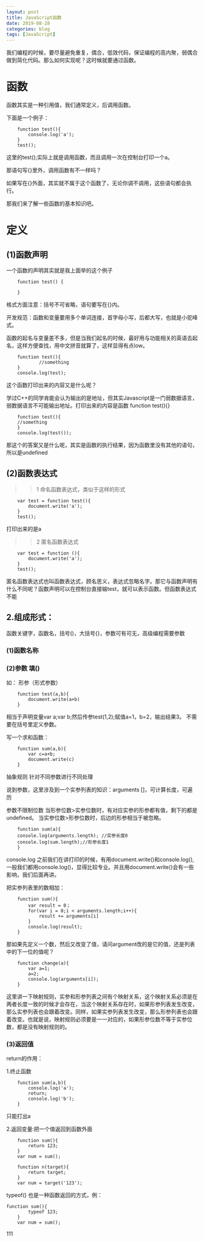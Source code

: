 ```yaml
---
layout: post
title: JavaScript函数
date: 2019-08-28
categories: blog
tags: [JavaScript]
---
```


我们编程的时候，要尽量避免重复，偶合，低效代码，保证编程的高内聚，弱偶合 做到简化代码。那么如何实现呢？这时候就要通过函数。

# 函数 

函数其实是一种引用值，我们通常定义，后调用函数。

下面是一个例子：

        function test(){
            console.log('a');
        }
        test();

这里的test();实际上就是调用函数，而且调用一次在控制台打印一个a。

那语句写{}里外，调用函数有不一样吗？

如果写在{}外面，其实就不属于这个函数了，无论你调不调用，这些语句都会执行。

那我们来了解一些函数的基本知识吧。

# 定义 

## (1)函数声明 

一个函数的声明其实就是我上面举的这个例子

        function test() {

        }

格式方面注意：括号不可省略，语句要写在{}内。

开发规范：函数和变量要用多个单词连接，首字母小写，后都大写，也就是小驼峰式。

函数的起名与变量差不多，但是当我们起名的时候，最好用与功能相关的英语去起名，这样方便查找，用中文拼音就算了，这样显得有点low。

        function test(){
                //something
        }
        console.log(test);
这个函数打印出来的内容又是什么呢？

学过C++的同学肯能会认为输出的是地址，但其实Javascript是一门弱数据语言，弱数据语言不可能输出地址。打印出来的内容是函数  function test(){}


        function test(){
        //something
        }
        console.log(test());

那这个的答案又是什么呢，其实是函数的执行结果，因为函数里没有其他的语句，所以是undefined

## (2)函数表达式

>>1 命名函数表达式，类似于这样的形式

        var test = function test(){
            document.write('a');
        }
        test();
打印出来的是a


>>2 匿名函数表达式 

        var test = function (){
            document.write('a');
        }
        test();

匿名函数表达式也叫函数表达式，顾名思义，表达式忽略名字。那它与函数声明有什么不同呢？函数声明可以在控制台直接输test，就可以表示函数。但函数表达式不能




## 2.组成形式：

函数关键字，函数名，括号()，大括号{}，参数可有可无，高级编程需要参数

### (1)函数名称

### (2)参数 填() 

如：         形参（形式参数）

        function test(a,b){
            document.write(a+b)
        }

相当于声明变量var a;var b;然后传参test(1,2);赋值a=1，b=2，输出结果3。
不需要在括号里定义参数。

写一个求和函数：

        function sum(a,b){
            var c=a+b;
            document.write(c)
        }

抽象规则 针对不同参数进行不同处理

说到参数，这里涉及到一个实参列表的知识：arguments []，可计算长度，可遍历

参数不限制位数 当形参位数>实参位数时，有对应实参的形参都有值，剩下的都是undefined。
当实参位数>形参位数时，后边的形参相当于被忽略。

        function sum(a){
        console.log(arguments.length); //实参长度0
        console.log(sum.length);//形参长度1
        }

console.log 之前我们在讲打印的时候，有用document.write()和console.log(),一般我们都用console.log()，显得比较专业。并且用document.write()会有一些影响，我们后面再讲。

把实参列表里的数相加：

        function sum(){
            var result = 0；
            for(var i = 0;i < arguments.length;i++){
                result += arguments[i]
            }
            console.log(result);
        }

那如果先定义一个数，然后又改变了值，请问argument改的是它的值，还是列表中的下一位的值呢？

        function change(a){
            var a=1;
            a=2;
            console.log(arguments[i]);
        }


这里讲一下映射规则，实参和形参列表之间有个映射关系，这个映射关系必须是在两者长度一致的时候才会存在，当这个映射关系存在时，如果形参列表发生改变，那么实参列表也会跟着改变。同样，如果实参列表发生改变，那么形参列表也会跟着改变。也就是说，映射规则必须要是一一对应的，如果形参位数不等于实参位数，都是没有映射规则的。


### (3)返回值

return的作用：

1.终止函数

        function sum(a,b){
            console.log('a');
            return;
            console.log('b');
        }

只能打出a

2.返回变量:把一个值返回到函数外面

        function sum(){
            return 123;
        }
        var num = sum();

        function n(target){
            return target;
        }
        var num = target('123');

typeof() 也是一种函数返回的方式，例：

    function sum(){
            typeof 123;
        }
        var num = sum();

111


